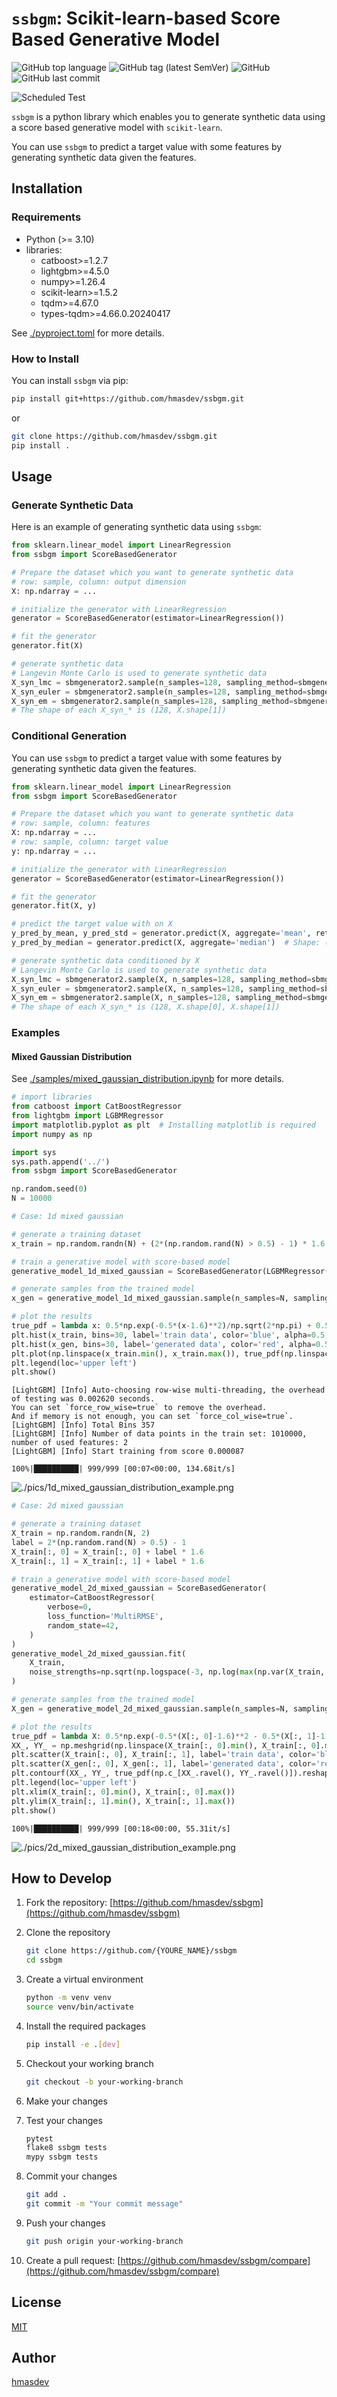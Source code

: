 # `ssbgm`: Scikit-learn-based Score Based Generative Model

![GitHub top language](https://img.shields.io/github/languages/top/hmasdev/ssbgm)
![GitHub tag (latest SemVer)](https://img.shields.io/github/v/tag/hmasdev/ssbgm?sort=semver)
![GitHub](https://img.shields.io/github/license/hmasdev/ssbgm)
![GitHub last commit](https://img.shields.io/github/last-commit/hmasdev/ssbgm)

![Scheduled Test](https://github.com/hmasdev/ssbgm/actions/workflows/tests-on-schedule.yaml/badge.svg)

`ssbgm` is a python library which enables you to generate synthetic data using a score based generative model with `scikit-learn`.

You can use `ssbgm` to predict a target value with some features by generating synthetic data given the features.

## Installation

### Requirements

- Python (>= 3.10)
- libraries:
  - catboost>=1.2.7
  - lightgbm>=4.5.0
  - numpy>=1.26.4
  - scikit-learn>=1.5.2
  - tqdm>=4.67.0
  - types-tqdm>=4.66.0.20240417

See [./pyproject.toml](./pyproject.toml) for more details.

### How to Install

You can install `ssbgm` via pip:

```bash
pip install git+https://github.com/hmasdev/ssbgm.git
```

or

```bash
git clone https://github.com/hmasdev/ssbgm.git
pip install .
```

## Usage

### Generate Synthetic Data

Here is an example of generating synthetic data using `ssbgm`:

```python
from sklearn.linear_model import LinearRegression
from ssbgm import ScoreBasedGenerator

# Prepare the dataset which you want to generate synthetic data
# row: sample, column: output dimension
X: np.ndarray = ...

# initialize the generator with LinearRegression
generator = ScoreBasedGenerator(estimator=LinearRegression())

# fit the generator
generator.fit(X)

# generate synthetic data
# Langevin Monte Carlo is used to generate synthetic data
X_syn_lmc = sbmgenerator2.sample(n_samples=128, sampling_method=sbmgenerator2.SamplingMethod.LANGEVIN_MONTECARLO, alpha=0.2, n_warmup=1000).squeeze()
X_syn_euler = sbmgenerator2.sample(n_samples=128, sampling_method=sbmgenerator2.SamplingMethod.EULER).squeeze()
X_syn_em = sbmgenerator2.sample(n_samples=128, sampling_method=sbmgenerator2.SamplingMethod.EULER_MARUYAMA).squeeze()
# The shape of each X_syn_* is (128, X.shape[1])
```

### Conditional Generation

You can use `ssbgm` to predict a target value with some features by generating synthetic data given the features.

```python
from sklearn.linear_model import LinearRegression
from ssbgm import ScoreBasedGenerator

# Prepare the dataset which you want to generate synthetic data
# row: sample, column: features
X: np.ndarray = ...
# row: sample, column: target value
y: np.ndarray = ...

# initialize the generator with LinearRegression
generator = ScoreBasedGenerator(estimator=LinearRegression())

# fit the generator
generator.fit(X, y)

# predict the target value with on X
y_pred_by_mean, y_pred_std = generator.predict(X, aggregate='mean', return_std=True)  # Shape: (X.shape[0], y.shape[1]), (X.shape[0], y.shape[1])
y_pred_by_median = generator.predict(X, aggregate='median')  # Shape: (X.shape[0], y.shape[1])

# generate synthetic data conditioned by X
# Langevin Monte Carlo is used to generate synthetic data
X_syn_lmc = sbmgenerator2.sample(X, n_samples=128, sampling_method=sbmgenerator2.SamplingMethod.LANGEVIN_MONTECARLO, alpha=0.2, n_warmup=1000).squeeze()
X_syn_euler = sbmgenerator2.sample(X, n_samples=128, sampling_method=sbmgenerator2.SamplingMethod.EULER).squeeze()
X_syn_em = sbmgenerator2.sample(X, n_samples=128, sampling_method=sbmgenerator2.SamplingMethod.EULER_MARUYAMA).squeeze()
# The shape of each X_syn_* is (128, X.shape[0], X.shape[1])
```

### Examples

#### Mixed Gaussian Distribution

See [./samples/mixed_gaussian_distribution.ipynb](./samples/mixed_gaussian_distribution.ipynb) for more details.

```python
# import libraries
from catboost import CatBoostRegressor
from lightgbm import LGBMRegressor
import matplotlib.pyplot as plt  # Installing matplotlib is required
import numpy as np

import sys
sys.path.append('../')
from ssbgm import ScoreBasedGenerator

np.random.seed(0)
N = 10000
```

```python
# Case: 1d mixed gaussian

# generate a training dataset
x_train = np.random.randn(N) + (2*(np.random.rand(N) > 0.5) - 1) * 1.6

# train a generative model with score-based model
generative_model_1d_mixed_gaussian = ScoreBasedGenerator(LGBMRegressor(random_state=42)).fit(x_train, noise_strengths=np.sqrt(np.logspace(-3, np.log(x_train.var()), 101)))

# generate samples from the trained model
x_gen = generative_model_1d_mixed_gaussian.sample(n_samples=N, sampling_method=ScoreBasedGenerator.SamplingMethod.EULER).squeeze()

# plot the results
true_pdf = lambda x: 0.5*np.exp(-0.5*(x-1.6)**2)/np.sqrt(2*np.pi) + 0.5*np.exp(-0.5*(x+1.6)**2)/np.sqrt(2*np.pi)
plt.hist(x_train, bins=30, label='train data', color='blue', alpha=0.5, density=True)
plt.hist(x_gen, bins=30, label='generated data', color='red', alpha=0.5, density=True)
plt.plot(np.linspace(x_train.min(), x_train.max()), true_pdf(np.linspace(x_train.min(), x_train.max())), 'k-', label='true pdf')
plt.legend(loc='upper left')
plt.show()
```

    [LightGBM] [Info] Auto-choosing row-wise multi-threading, the overhead of testing was 0.002620 seconds.
    You can set `force_row_wise=true` to remove the overhead.
    And if memory is not enough, you can set `force_col_wise=true`.
    [LightGBM] [Info] Total Bins 357
    [LightGBM] [Info] Number of data points in the train set: 1010000, number of used features: 2
    [LightGBM] [Info] Start training from score 0.000087

    100%|██████████| 999/999 [00:07<00:00, 134.68it/s]

![./pics/1d_mixed_gaussian_distribution_example.png](./pics/1d_mixed_gaussian_distribution_example.png)

```python
# Case: 2d mixed gaussian

# generate a training dataset
X_train = np.random.randn(N, 2)
label = 2*(np.random.rand(N) > 0.5) - 1
X_train[:, 0] = X_train[:, 0] + label * 1.6
X_train[:, 1] = X_train[:, 1] + label * 1.6

# train a generative model with score-based model
generative_model_2d_mixed_gaussian = ScoreBasedGenerator(
    estimator=CatBoostRegressor(
        verbose=0,
        loss_function='MultiRMSE',
        random_state=42,
    )
)
generative_model_2d_mixed_gaussian.fit(
    X_train,
    noise_strengths=np.sqrt(np.logspace(-3, np.log(max(np.var(X_train, axis=0))), 11)),
)

# generate samples from the trained model
X_gen = generative_model_2d_mixed_gaussian.sample(n_samples=N, sampling_method=ScoreBasedGenerator.SamplingMethod.EULER).squeeze()

# plot the results
true_pdf = lambda X: 0.5*np.exp(-0.5*(X[:, 0]-1.6)**2 - 0.5*(X[:, 1]-1.6)**2)/2/np.pi + 0.5*np.exp(-0.5*(X[:, 0]+1.6)**2 - 0.5*(X[:, 1]+1.6)**2)/2/np.pi
XX_, YY_ = np.meshgrid(np.linspace(X_train[:, 0].min(), X_train[:, 0].max()), np.linspace(X_train[:, 1].min(), X_train[:, 1].max()))
plt.scatter(X_train[:, 0], X_train[:, 1], label='train data', color='blue', alpha=0.2, marker='x')
plt.scatter(X_gen[:, 0], X_gen[:, 1], label='generated data', color='red', alpha=0.2, marker='o')
plt.contourf(XX_, YY_, true_pdf(np.c_[XX_.ravel(), YY_.ravel()]).reshape(XX_.shape), alpha=0.5)
plt.legend(loc='upper left')
plt.xlim(X_train[:, 0].min(), X_train[:, 0].max())
plt.ylim(X_train[:, 1].min(), X_train[:, 1].max())
plt.show()
```

    100%|██████████| 999/999 [00:18<00:00, 55.31it/s]

![./pics/2d_mixed_gaussian_distribution_example.png](./pics/2d_mixed_gaussian_distribution_example.png)

## How to Develop

1. Fork the repository: [https://github.com/hmasdev/ssbgm](https://github.com/hmasdev/ssbgm)
2. Clone the repository

   ```bash
   git clone https://github.com/{YOURE_NAME}/ssbgm
   cd ssbgm
   ```

3. Create a virtual environment

   ```bash
   python -m venv venv
   source venv/bin/activate
   ```

4. Install the required packages

   ```bash
   pip install -e .[dev]
   ```

5. Checkout your working branch

   ```bash
   git checkout -b your-working-branch
   ```

6. Make your changes

7. Test your changes

   ```bash
   pytest
   flake8 ssbgm tests
   mypy ssbgm tests
   ```

8. Commit your changes

   ```bash
   git add .
   git commit -m "Your commit message"
   ```

9. Push your changes

   ```bash
   git push origin your-working-branch
   ```

10. Create a pull request: [https://github.com/hmasdev/ssbgm/compare](https://github.com/hmasdev/ssbgm/compare)

## License

[MIT](./LICENSE)

## Author

[hmasdev](https://github.com/hmasdev)
